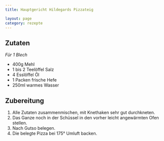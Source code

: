 ```yaml
---
title: Hauptgericht Hildegards Pizzateig

layout: page
category: rezepte
---
```


Zutaten
-------
*Für 1 Blech*

- 400g Mehl
- 1 bis 2 Teelöffel Salz
- 4 Esslöffel Öl
- 1 Packen frische Hefe
- 250ml warmes Wasser

Zubereitung
-----------
1. Alle Zutaten zusammenmischen, mit Knethaken sehr gut durchkneten.
3. Das Ganze noch in der Schüssel in den vorher leicht angewärmten Ofen stellen.
4. Nach Gutso belegen.
5. Die belegte Pizza bei 175° Umluft backen.
